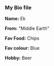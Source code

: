 ### My Bio file

**Name:** Ek

**From:** "Middle Earth"

**Fav Food:** Chips

**Fav colour:** Blue

**Hobby:** Beer
